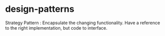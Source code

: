 # design-patterns

Strategy Pattern : Encapsulate the changing functionality. Have a reference to the right implementation, but code to interface.
